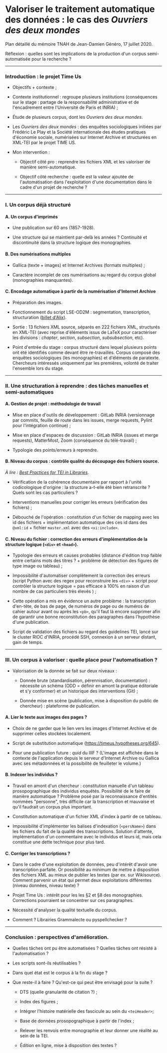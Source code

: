 # Valoriser le traitement automatique des données : le cas des *Ouvriers des deux mondes*

Plan détaillé du mémoire TNAH de Jean-Damien Généro, 17 juillet 2020.

Réflexion : quelles sont les implications de la production d'un corpus semi-automatisée pour la recherche ?

---

### Introduction : le projet Time Us

- Objectifs + contexte ;

- Contexte institutionnel : regroupe plusieurs institutions (conséquences sur le stage : partage de la responsabilité administrative et de l'encadrement entre l'Université de Paris et INRIA) ;

- Étude de plusieurs corpus, dont les *Ouvriers des deux mondes*.

- Les *Ouvriers des deux mondes* : des enquêtes sociologiques initiées par Frédéric Le Play et la Société internationale des études pratiques d'économie sociale, numérisées sur Internet Archive et structurées en XML-TEI par le projet TIME US.

- Mon intervention : 

  - Objectif côté pro : reprendre les fichiers XML et les valoriser de manière semi-automatique.
  
  - Objectif côté recherche : quelle est la valeur ajoutée de l'automatisation dans l'exploitation d'une documentation dans le cadre d'un projet de recherche ? 
  
---

### I. Un corpus déjà structuré

#### A. Un corpus d'imprimés

  - Une publication sur 60 ans (1857-1928).
  
  - Une structure qui se maintient par-delà les années ? Continuité et discontinuité dans la structure logique des monographies.

#### B. Des numérisations multiples

  - Gallica (texte + images) et Internet Archives (formats multiples) ;
  
  - Caractère incomplet de ces numérisations au regard du corpus global (monographies manquantes).

#### C. Encodage automatique à partir de la numérisation d'Internet Archive

  - Préparation des images.

  - Fonctionnement du script LSE-OD2M : segmentation, transcription, structuration ([billet d'Alix](https://timeus.hypotheses.org/626)).
  
  - Sortie : 13 fichiers XML source, séparés en 222 fichiers XML, structurés en XML-TEI  (avec reprise d'éléments issus de LaTeX pour caractériser les divisions : *chapter*, *section*, *subsection*, *subsubsection*, etc).
  
  - Point d'entrée du stage : corpus structuré dans lequel plusieurs points ont été identifiés comme devant être re-travaillés. Corpus composé des enquêtes sociologiques (les monographies) et d'éléments de paratexte. Chercheurs intéressés uniquement par les premières, volonté de traiter l'ensemble lors du stage.

---
  
### II. Une structuration à reprendre : des tâches manuelles et semi-automatiques

#### A. Gestion de projet : méthodologie de travail

  - Mise en place d'outils de développement : GitLab INRIA (versionnage par commits, feuille de route dans les issues, merge requests, Pylint pour l'intégration continue) ;
  
  - Mise en place d'espaces de discussion : GitLab INRIA (issues et merge requests), MatterMost, Zoom (conséquence du télé-travail) ;
  
  - Typologie des points/erreurs à reprendre.

#### B. Niveau du corpus : contrôle qualité du découpage des fichiers source.

*À lire : [Best Practices for TEI in Libraries](https://tei-c.org/extra/teiinlibraries/4.0.0/bptl-driver.html).*

  - Vérification de la cohérence documentaire par rapport à l'unité codicologique d'origine : la structure a-t-elle été bien retranscrite ? Quels sont les cas particuliers ? 

  - Interventions manuelles pour corriger les erreurs (vérification des fichiers) ;
  
  - Débouché de l'opération : constitution d'un fichier de mapping avec les id des fichiers + implémentation automatique des ces id dans des `@xml:id` + fichier `master.xml` avec des `<xi:include>`.

#### C. Niveau du fichier : correction des erreurs d'implémentation de la structure logique (`<div>` et `<head>`).

  - Typologie des erreurs et causes probables (distance d'édition trop faible entre certains mots des titres ? + problème de détection des figures de type image ou tableau) ;
  
  - Impossibilité d'automatiser complètement la correction des erreurs (script Python avec des regex pour reconstruire les `<div>` + script pour contrôler la structure logique = pas efficace à 100% en raison d'un nombre de cas particuliers très élevés ) ;
  
  - Cette opération a mis en évidence un autre problème : la transcription d'en-tête, de bas de page, de numéros de page ou de numéros de cahier autour avant ou après les `<pb>`, qu'il faut là encore supprimer afin de garantir une bonne reconstitution des paragraphes dans l'hypothèse d'une publication.
  
  - Script de validation des fichiers au regard des guidelines TEI, lancé sur le cluster RIOC d'INRIA, procédé SSH, connexion à un serveur distant, gain de temps.
  
---

### III. Un corpus à valoriser : quelle place pour l'automatisation ?

- Valorisation de la donnée se fait sur deux niveaux :

  - Donnée brute (standardisation, pérennisation, documentation) : nécessite un schéma (ODD = définir en amont la pratique éditoriale et s'y conformer) et un historique des interventions (Git) ;
  
  - Donnée mise en scène (publication, mise à disposition du public de chercheur) : plateforme de publication.

#### A. Lier le texte aux images des pages ? 

  - Choix de ne garder que le lien vers les images d'Internet Archive et de supprimer celles stockées localement.
  
  - Script de substitution automatique (https://timeus.hypotheses.org/645).
  
  - Pour une publication future : *quid* du IIIF ? (L'image est affichée dans le contexte de l'application depuis le serveur d'Internet Archive ou Gallica avec ses métadonnées et la possibilité de feuilleter le volume.)

#### B. Indexer les individus ?

  - Travail en amont d'un chercheur : constitution manuelle d'un tableau prosopographique des individus enquêtés. Possibilité de le faire de manière automatique ? Problème posé par la reconnaissance d'entités nommées "personne", très difficile car la transcription et mauvaise et qu'il faudrait un corpus plus important.

  - Constitution automatique d'un fichier XML d'index à partir de ce tableau.
  
  - Impossibilité d'implémenter les balises d'indexation (`<persName>`) dans les fichiers du fait de la qualité des transcriptions. Solution d'attente, implémentation d'un commentaire avec le individus et leurs id, mais cela constitue une dette technique pour plus tard.
  
#### C. Corriger les transcriptions ?

  - Dans le cadre d'une exploitation de données, peu d'intérêt d'avoir une transcription parfaite. Or possibilité au minimum de mettre à disposition des fichiers XML au mieux de publier les textes (par ex. sur Wikisource). Comment parvenir un état qui permet deux exploitations différentes (niveau données, niveau texte) ?
  
  - Projet Time Us : intérêt pour les les §2 et §8 des monographies. Corrections pourraient se concentrer sur ces paragraphes.
  
  - Nécessité d'analyser la qualité textuelle du corpus.
  
  - Comment ? Librairies Grammalecte ou pyspellchecker ?

---

### Conclusion : perspectives d'amélioration.

  - Quelles tâches ont pu être automatisées ? Quelles tâches ont résisté à l'automatisation ?
  
  - Les scripts sont-ils réutilisables ?
  
  - Dans quel état est le corpus à la fin du stage ?
  
  - Que reste-il à faire ? Qu'est-ce qui peut être envisagé pour la suite ?

    - DTS (quelle granularité de citation ?) ;
  
    - Index des figures ;
  
    - Intégrer l'histoire matérielle des fascicule au sein du `<teiHeader>`;
  
    - Base de données prosopographique à partir de l'index ;
  
    - Relever les renvois entre monographie et leur donner une réalité au sein de la TEI.
  
    - Édition en ligne, mise à disposition des textes ?
